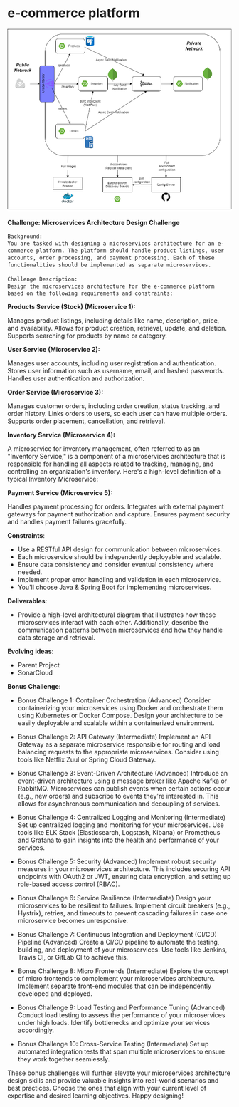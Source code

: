 # e-commerce platform

![Project microservice architecture"](https://github.com/anderson92zolis/ecommerceChallenge/blob/develop/ArchitectureMicro2.png)

**Challenge: Microservices Architecture Design Challenge**

    Background:
    You are tasked with designing a microservices architecture for an e-commerce platform. The platform should handle product listings, user accounts, order processing, and payment processing. Each of these functionalities should be implemented as separate microservices.
    
    Challenge Description:
    Design the microservices architecture for the e-commerce platform based on the following requirements and constraints:

**Products Service (Stock) (Microservice 1):**

Manages product listings, including details like name, description, price, and availability.
Allows for product creation, retrieval, update, and deletion.
Supports searching for products by name or category.

**User Service (Microservice 2):**

Manages user accounts, including user registration and authentication.
Stores user information such as username, email, and hashed passwords.
Handles user authentication and authorization.

**Order Service (Microservice 3):**

Manages customer orders, including order creation, status tracking, and order history.
Links orders to users, so each user can have multiple orders.
Supports order placement, cancellation, and retrieval.

**Inventory Service (Microservice 4):**

A microservice for inventory management, often referred to as an "Inventory Service," is a component of a microservices architecture that is responsible for handling all aspects related to tracking, managing, and controlling an organization's inventory. Here's a high-level definition of a typical Inventory Microservice:

**Payment Service (Microservice 5):**

Handles payment processing for orders.
Integrates with external payment gateways for payment authorization and capture.
Ensures payment security and handles payment failures gracefully.

**Constraints**:

-  Use a RESTful API design for communication between microservices.
-  Each microservice should be independently deployable and scalable.
-  Ensure data consistency and consider eventual consistency where needed.
-  Implement proper error handling and validation in each microservice.
-  You'll choose Java & Spring Boot for implementing microservices.

**Deliverables**:

-  Provide a high-level architectural diagram that illustrates how these microservices interact with each other. Additionally, describe the communication patterns between microservices and how they handle data storage and retrieval.

**Evolving ideas**:

-  Parent Project 
-  SonarCloud

**Bonus Challenge:**

-  Bonus Challenge 1: Container Orchestration (Advanced)
Consider containerizing your microservices using Docker and orchestrate them using Kubernetes or Docker Compose. Design your architecture to be easily deployable and scalable within a containerized environment.

-  Bonus Challenge 2: API Gateway (Intermediate)
Implement an API Gateway as a separate microservice responsible for routing and load balancing requests to the appropriate microservices. Consider using tools like Netflix Zuul or Spring Cloud Gateway.

-  Bonus Challenge 3: Event-Driven Architecture (Advanced)
Introduce an event-driven architecture using a message broker like Apache Kafka or RabbitMQ. Microservices can publish events when certain actions occur (e.g., new orders) and subscribe to events they're interested in. This allows for asynchronous communication and decoupling of services.

-  Bonus Challenge 4: Centralized Logging and Monitoring (Intermediate)
Set up centralized logging and monitoring for your microservices. Use tools like ELK Stack (Elasticsearch, Logstash, Kibana) or Prometheus and Grafana to gain insights into the health and performance of your services.

-  Bonus Challenge 5: Security (Advanced)
Implement robust security measures in your microservices architecture. This includes securing API endpoints with OAuth2 or JWT, ensuring data encryption, and setting up role-based access control (RBAC).

-  Bonus Challenge 6: Service Resilience (Intermediate)
Design your microservices to be resilient to failures. Implement circuit breakers (e.g., Hystrix), retries, and timeouts to prevent cascading failures in case one microservice becomes unresponsive.

-  Bonus Challenge 7: Continuous Integration and Deployment (CI/CD) Pipeline (Advanced)
Create a CI/CD pipeline to automate the testing, building, and deployment of your microservices. Use tools like Jenkins, Travis CI, or GitLab CI to achieve this.

-  Bonus Challenge 8: Micro Frontends (Intermediate)
Explore the concept of micro frontends to complement your microservices architecture. Implement separate front-end modules that can be independently developed and deployed.

-  Bonus Challenge 9: Load Testing and Performance Tuning (Advanced)
Conduct load testing to assess the performance of your microservices under high loads. Identify bottlenecks and optimize your services accordingly.

-  Bonus Challenge 10: Cross-Service Testing (Intermediate)
Set up automated integration tests that span multiple microservices to ensure they work together seamlessly.

These bonus challenges will further elevate your microservices architecture design skills and provide valuable insights into real-world scenarios and best practices. Choose the ones that align with your current level of expertise and desired learning objectives. Happy designing!
